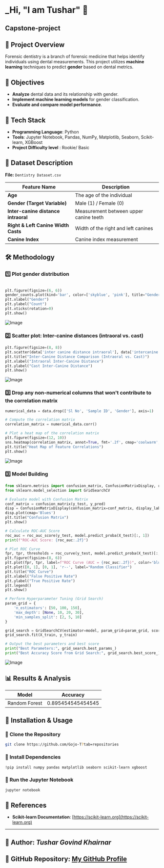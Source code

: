 # _Hi, "I am Tushar" 👋


## Capstone-project

## 📖 Project Overview
Forensic dentistry is a branch of forensic medicine that helps identify individuals using dental measurements. This project utilizes **machine learning** techniques to predict **gender** based on dental metrics.

## 🎯 Objectives
- **Analyze** dental data and its relationship with gender.
- **Implement machine learning models** for gender classification.
- **Evaluate and compare model performance**.

## 🚀 Tech Stack
- **Programming Language**: Python
- **Tools**: Jupyter Notebook, Pandas, NumPy, Matplotlib, Seaborn, Scikit-learn, XGBoost
- **Project Difficulty level** : Rookie/ Basic

## 📂 Dataset Description
**File:** `Dentistry Dataset.csv`

| Feature Name                           | Description |
|----------------------------------------|-------------|
| **Age**                                | The age of the individual |
| **Gender (Target Variable)**           | Male (1) / Female (0) |
| **Inter-canine distance intraoral**    | Measurement between upper canine teeth |
| **Right & Left Canine Width Casts**    | Width of the right and left canines |
| **Canine Index**                       | Canine index measurement |

## 🛠 Methodology
### 1️⃣ **Plot gender distribution**
```python

plt.figure(figsize=(6, 6))
gender_counts.plot(kind='bar', color=['skyblue', 'pink'], title="Gender Distribution")
plt.xlabel("Gender")
plt.ylabel("Count")
plt.xticks(rotation=0)
plt.show()
```
![Image](https://github.com/user-attachments/assets/a1e70dc3-b9af-4427-a3ee-6130ba028a7f)


### 2️⃣ **Scatter plot: Inter-canine distances (intraoral vs. cast)**
```python
plt.figure(figsize=(8, 8))
plt.scatter(data['inter canine distance intraoral'], data['intercanine distance casts'], alpha=0.5, c='green')
plt.title("Inter-Canine Distance Comparison (Intraoral vs. Cast)")
plt.xlabel("Intraoral Inter-Canine Distance")
plt.ylabel("Cast Inter-Canine Distance")
plt.show()
```
![Image](https://github.com/user-attachments/assets/10980cdd-1678-42a0-9821-d6a083331eaa)


### 3️⃣ **Drop any non-numerical columns that won't contribute to the correlation matrix**
```python
numerical_data = data.drop(['Sl No', 'Sample ID', 'Gender'], axis=1)

# Compute the correlation matrix
correlation_matrix = numerical_data.corr()

# Plot a heat map of the correlation matrix
plt.figure(figsize=(12, 10))
sns.heatmap(correlation_matrix, annot=True, fmt='.2f', cmap='coolwarm', square=True)
plt.title("Heat Map of Feature Correlations")
plt.show()
```
![Image](https://github.com/user-attachments/assets/2067cc43-2c16-41ae-a48c-14a82d49f98e)


### 3️⃣ **Model Building**
```python
from sklearn.metrics import confusion_matrix, ConfusionMatrixDisplay, roc_auc_score, roc_curve
from sklearn.model_selection import GridSearchCV

# Evaluate model with Confusion Matrix
conf_matrix = confusion_matrix(y_test, y_pred)
disp = ConfusionMatrixDisplay(confusion_matrix=conf_matrix, display_labels=label_encoder.classes_)
disp.plot(cmap='Blues')
plt.title("Confusion Matrix")
plt.show()

# Calculate ROC-AUC Score
roc_auc = roc_auc_score(y_test, model.predict_proba(X_test)[:, 1]) 
print(f"ROC-AUC Score: {roc_auc:.2f}")

# Plot ROC Curve
fpr, tpr, thresholds = roc_curve(y_test, model.predict_proba(X_test)[:, 1])
plt.figure(figsize=(8, 6))
plt.plot(fpr, tpr, label=f"ROC Curve (AUC = {roc_auc:.2f})", color='blue')
plt.plot([0, 1], [0, 1], 'r--', label="Random Classifier")
plt.title("ROC Curve")
plt.xlabel("False Positive Rate")
plt.ylabel("True Positive Rate")
plt.legend()
plt.show()

# Perform Hyperparameter Tuning (Grid Search)
param_grid = {
    'n_estimators': [50, 100, 150],
    'max_depth': [None, 10, 20, 30],
    'min_samples_split': [2, 5, 10]
}

grid_search = GridSearchCV(estimator=model, param_grid=param_grid, scoring='accuracy', cv=5)
grid_search.fit(X_train, y_train)

# Output the best parameters and best score
print("Best Parameters:", grid_search.best_params_)
print("Best Accuracy Score from Grid Search:", grid_search.best_score_)
```
![Image](https://github.com/user-attachments/assets/a9317daa-899e-4b90-9247-7bef657f48ba)

## 📊 Results & Analysis
| Model                  | Accuracy |
|------------------------|-------------|
| Random Forest        | 0.895454545454545         |


## 📂 Installation & Usage
### 🔹 **Clone the Repository**
```bash
git clone https://github.com/Gojo-T?tab=repositories
```

### 🔹 **Install Dependencies**
```bash
!pip install numpy pandas matplotlib seaborn scikit-learn xgboost

```

### 🔹 **Run the Jupyter Notebook**
```bash
jupyter notebook
```

## 📂 References
- **Scikit-learn Documentation**: [https://scikit-learn.org](https://scikit-learn.org)
---

## 📌 **Author:** _**Tushar Govind Khairnar**_ 
## 📌 **GitHub Repository:** [My GitHub Profile](https://github.com/Gojo-T)
